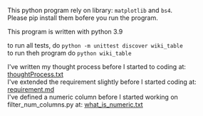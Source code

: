 This python program rely on library: `matplotlib` and `bs4`.<br>
Please pip install them bofere you run the program.

This program is written with python 3.9

to run all tests, do `python -m unittest discover wiki_table`<br>
to run theh program do `python wiki_table`

I've written my thought process before I started to coding at: [thoughtProcess.txt](thoughtProcess.txt)<br>
I've extended the requirement slightly before I started coding at: [requirement.md](requirement.md)<br>
I've defined a numeric column before I started working on filter_num_columns.py at: [what_is_numeric.txt](what_is_numeric.txt)
